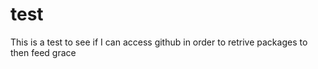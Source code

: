 # test
This is a test to see if I can access github in order to retrive packages to then feed grace

